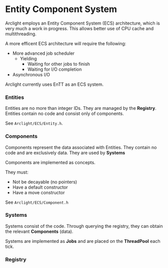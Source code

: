 # Entity Component System

Arclight employs an Entity Component System (ECS) architecture, which is very much a work in progress. This allows better use of CPU cache and multithreading.

A more efficent ECS architecture will require the following:

- More advanced job scheduler
  - Yielding
    - Waiting for other jobs to finish
    - Waiting for I/O completion
- Asynchronous I/O

Arclight currently uses EnTT as an ECS system.

### Entities

Entities are no more than integer IDs. They are managed by the **Registry**. Entities contain no code and consist only of components.

See `Arclight/ECS/Entity.h`.

### Components

Components represent the data associated with Entities. They contain no code and are exclusively data. They are used by **Systems** 

Components are implemented as concepts.

They must:

- Not be decayable (no pointers)
- Have a default constructor
- Have a move constructor

See `Arclight/ECS/Component.h`

### Systems

Systems consist of the code. Through querying the registry, they can obtain the relevant **Components** (data).

Systems are implemented as **Jobs** and are placed on the **ThreadPool** each tick.

### Registry

